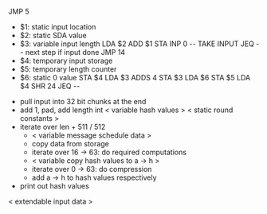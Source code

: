 JMP 5
* $1: static input location
* $2: static SDA value
* $3: variable input length
LDA $2
ADD $1
STA 
INP 0			-- TAKE INPUT
JEQ				-- next step if input done
JMP 14
* $4: temporary input storage
* $5: temporary length counter
* $6: static 0 value
STA $4
LDA $3
ADDS 4
STA $3
LDA $6
STA $5
LDA $4
SHR 24
JEQ				--







- pull input into 32 bit chunks at the end
- add 1, pad, add length int
< variable hash values >
< static round constants >
- iterate over len + 511 / 512
  - < variable message schedule data >
  - copy data from storage
  - iterate over 16 -> 63: do required computations
  - < variable copy hash values to a -> h >
  - iterate over 0 -> 63: do compression
  - add a -> h to hash values respectively
- print out hash values

< extendable input data >